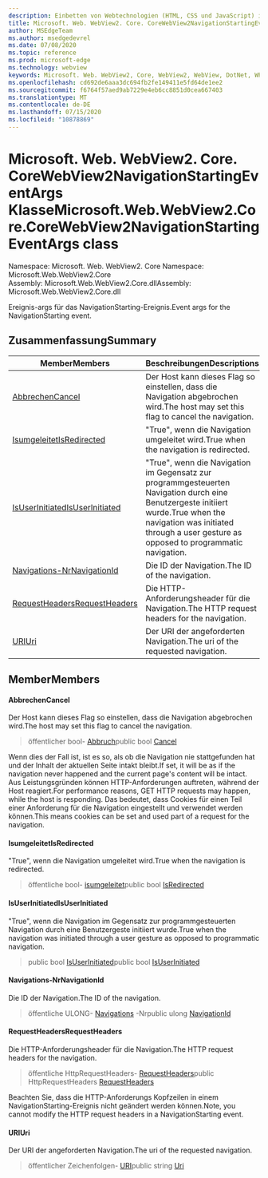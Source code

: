 ```yaml
---
description: Einbetten von Webtechnologien (HTML, CSS und JavaScript) in ihre systemeigenen Anwendungen mit dem Microsoft Edge WebView2-Steuerelement
title: Microsoft. Web. WebView2. Core. CoreWebView2NavigationStartingEventArgs
author: MSEdgeTeam
ms.author: msedgedevrel
ms.date: 07/08/2020
ms.topic: reference
ms.prod: microsoft-edge
ms.technology: webview
keywords: Microsoft. Web. WebView2, Core, WebView2, WebView, DotNet, WPF, WinForms, APP, Edge, CoreWebView2, CoreWebView2Controller, Browser Control, Edge HTML, Microsoft. Web. WebView2. Core. CoreWebView2NavigationStartingEventArgs
ms.openlocfilehash: cd692de6aaa3dc694fb2fe149411e5fd64de1ee2
ms.sourcegitcommit: f6764f57aed9ab7229e4eb6cc8851d0cea667403
ms.translationtype: MT
ms.contentlocale: de-DE
ms.lasthandoff: 07/15/2020
ms.locfileid: "10878869"
---
```

# <span data-ttu-id="7beee-104">Microsoft. Web. WebView2. Core. CoreWebView2NavigationStartingEventArgs Klasse</span><span class="sxs-lookup"><span data-stu-id="7beee-104">Microsoft.Web.WebView2.Core.CoreWebView2NavigationStartingEventArgs class</span></span> 

<span data-ttu-id="7beee-105">Namespace: Microsoft. Web. WebView2. Core </span><span class="sxs-lookup"><span data-stu-id="7beee-105">Namespace: Microsoft.Web.WebView2.Core</span></span>\
<span data-ttu-id="7beee-106">Assembly: Microsoft.Web.WebView2.Core.dll</span><span class="sxs-lookup"><span data-stu-id="7beee-106">Assembly: Microsoft.Web.WebView2.Core.dll</span></span>

<span data-ttu-id="7beee-107">Ereignis-args für das NavigationStarting-Ereignis.</span><span class="sxs-lookup"><span data-stu-id="7beee-107">Event args for the NavigationStarting event.</span></span>

## <span data-ttu-id="7beee-108">Zusammenfassung</span><span class="sxs-lookup"><span data-stu-id="7beee-108">Summary</span></span>

 <span data-ttu-id="7beee-109">Member</span><span class="sxs-lookup"><span data-stu-id="7beee-109">Members</span></span>                        | <span data-ttu-id="7beee-110">Beschreibungen</span><span class="sxs-lookup"><span data-stu-id="7beee-110">Descriptions</span></span>
--------------------------------|---------------------------------------------
[<span data-ttu-id="7beee-111">Abbrechen</span><span class="sxs-lookup"><span data-stu-id="7beee-111">Cancel</span></span>](#cancel) | <span data-ttu-id="7beee-112">Der Host kann dieses Flag so einstellen, dass die Navigation abgebrochen wird.</span><span class="sxs-lookup"><span data-stu-id="7beee-112">The host may set this flag to cancel the navigation.</span></span>
[<span data-ttu-id="7beee-113">Isumgeleitet</span><span class="sxs-lookup"><span data-stu-id="7beee-113">IsRedirected</span></span>](#isredirected) | <span data-ttu-id="7beee-114">"True", wenn die Navigation umgeleitet wird.</span><span class="sxs-lookup"><span data-stu-id="7beee-114">True when the navigation is redirected.</span></span>
[<span data-ttu-id="7beee-115">IsUserInitiated</span><span class="sxs-lookup"><span data-stu-id="7beee-115">IsUserInitiated</span></span>](#isuserinitiated) | <span data-ttu-id="7beee-116">"True", wenn die Navigation im Gegensatz zur programmgesteuerten Navigation durch eine Benutzergeste initiiert wurde.</span><span class="sxs-lookup"><span data-stu-id="7beee-116">True when the navigation was initiated through a user gesture as opposed to programmatic navigation.</span></span>
[<span data-ttu-id="7beee-117">Navigations-Nr</span><span class="sxs-lookup"><span data-stu-id="7beee-117">NavigationId</span></span>](#navigationid) | <span data-ttu-id="7beee-118">Die ID der Navigation.</span><span class="sxs-lookup"><span data-stu-id="7beee-118">The ID of the navigation.</span></span>
[<span data-ttu-id="7beee-119">RequestHeaders</span><span class="sxs-lookup"><span data-stu-id="7beee-119">RequestHeaders</span></span>](#requestheaders) | <span data-ttu-id="7beee-120">Die HTTP-Anforderungsheader für die Navigation.</span><span class="sxs-lookup"><span data-stu-id="7beee-120">The HTTP request headers for the navigation.</span></span>
[<span data-ttu-id="7beee-121">URI</span><span class="sxs-lookup"><span data-stu-id="7beee-121">Uri</span></span>](#uri) | <span data-ttu-id="7beee-122">Der URI der angeforderten Navigation.</span><span class="sxs-lookup"><span data-stu-id="7beee-122">The uri of the requested navigation.</span></span>

## <span data-ttu-id="7beee-123">Member</span><span class="sxs-lookup"><span data-stu-id="7beee-123">Members</span></span>

#### <span data-ttu-id="7beee-124">Abbrechen</span><span class="sxs-lookup"><span data-stu-id="7beee-124">Cancel</span></span> 

<span data-ttu-id="7beee-125">Der Host kann dieses Flag so einstellen, dass die Navigation abgebrochen wird.</span><span class="sxs-lookup"><span data-stu-id="7beee-125">The host may set this flag to cancel the navigation.</span></span>

> <span data-ttu-id="7beee-126">öffentlicher bool- [Abbruch](#cancel)</span><span class="sxs-lookup"><span data-stu-id="7beee-126">public bool [Cancel](#cancel)</span></span>

<span data-ttu-id="7beee-127">Wenn dies der Fall ist, ist es so, als ob die Navigation nie stattgefunden hat und der Inhalt der aktuellen Seite intakt bleibt.</span><span class="sxs-lookup"><span data-stu-id="7beee-127">If set, it will be as if the navigation never happened and the current page's content will be intact.</span></span> <span data-ttu-id="7beee-128">Aus Leistungsgründen können HTTP-Anforderungen auftreten, während der Host reagiert.</span><span class="sxs-lookup"><span data-stu-id="7beee-128">For performance reasons, GET HTTP requests may happen, while the host is responding.</span></span> <span data-ttu-id="7beee-129">Das bedeutet, dass Cookies für einen Teil einer Anforderung für die Navigation eingestellt und verwendet werden können.</span><span class="sxs-lookup"><span data-stu-id="7beee-129">This means cookies can be set and used part of a request for the navigation.</span></span>

#### <span data-ttu-id="7beee-130">Isumgeleitet</span><span class="sxs-lookup"><span data-stu-id="7beee-130">IsRedirected</span></span> 

<span data-ttu-id="7beee-131">"True", wenn die Navigation umgeleitet wird.</span><span class="sxs-lookup"><span data-stu-id="7beee-131">True when the navigation is redirected.</span></span>

> <span data-ttu-id="7beee-132">öffentliche bool- [isumgeleitet](#isredirected)</span><span class="sxs-lookup"><span data-stu-id="7beee-132">public bool [IsRedirected](#isredirected)</span></span>

#### <span data-ttu-id="7beee-133">IsUserInitiated</span><span class="sxs-lookup"><span data-stu-id="7beee-133">IsUserInitiated</span></span> 

<span data-ttu-id="7beee-134">"True", wenn die Navigation im Gegensatz zur programmgesteuerten Navigation durch eine Benutzergeste initiiert wurde.</span><span class="sxs-lookup"><span data-stu-id="7beee-134">True when the navigation was initiated through a user gesture as opposed to programmatic navigation.</span></span>

> <span data-ttu-id="7beee-135">public bool [IsUserInitiated](#isuserinitiated)</span><span class="sxs-lookup"><span data-stu-id="7beee-135">public bool [IsUserInitiated](#isuserinitiated)</span></span>

#### <span data-ttu-id="7beee-136">Navigations-Nr</span><span class="sxs-lookup"><span data-stu-id="7beee-136">NavigationId</span></span> 

<span data-ttu-id="7beee-137">Die ID der Navigation.</span><span class="sxs-lookup"><span data-stu-id="7beee-137">The ID of the navigation.</span></span>

> <span data-ttu-id="7beee-138">öffentliche ULONG- [Navigations](#navigationid) -Nr</span><span class="sxs-lookup"><span data-stu-id="7beee-138">public ulong [NavigationId](#navigationid)</span></span>

#### <span data-ttu-id="7beee-139">RequestHeaders</span><span class="sxs-lookup"><span data-stu-id="7beee-139">RequestHeaders</span></span> 

<span data-ttu-id="7beee-140">Die HTTP-Anforderungsheader für die Navigation.</span><span class="sxs-lookup"><span data-stu-id="7beee-140">The HTTP request headers for the navigation.</span></span>

> <span data-ttu-id="7beee-141">öffentliche HttpRequestHeaders- [RequestHeaders](#requestheaders)</span><span class="sxs-lookup"><span data-stu-id="7beee-141">public HttpRequestHeaders [RequestHeaders](#requestheaders)</span></span>

<span data-ttu-id="7beee-142">Beachten Sie, dass die HTTP-Anforderungs Kopfzeilen in einem NavigationStarting-Ereignis nicht geändert werden können.</span><span class="sxs-lookup"><span data-stu-id="7beee-142">Note, you cannot modify the HTTP request headers in a NavigationStarting event.</span></span>

#### <span data-ttu-id="7beee-143">URI</span><span class="sxs-lookup"><span data-stu-id="7beee-143">Uri</span></span> 

<span data-ttu-id="7beee-144">Der URI der angeforderten Navigation.</span><span class="sxs-lookup"><span data-stu-id="7beee-144">The uri of the requested navigation.</span></span>

> <span data-ttu-id="7beee-145">öffentlicher Zeichenfolgen- [URI](#uri)</span><span class="sxs-lookup"><span data-stu-id="7beee-145">public string [Uri](#uri)</span></span>

